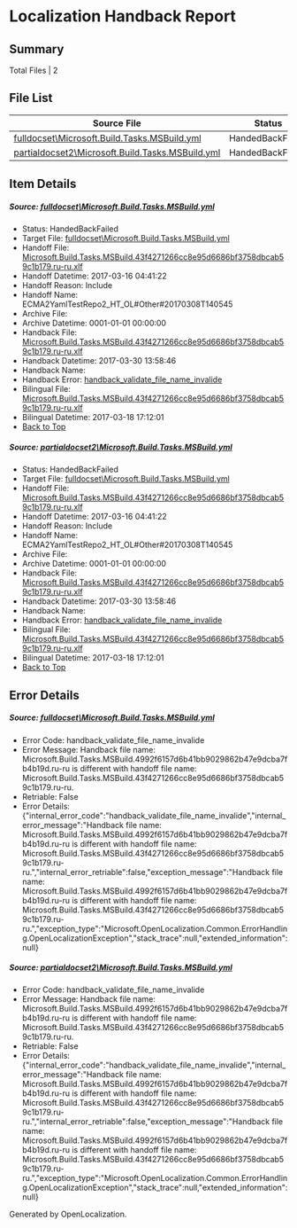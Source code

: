 # <a name='report-top'></a> Localization Handback Report

## Summary
 Total Files | 2

## File List
 Source File | Status | Details 
 ----------- | ------ | ------- 
 [fulldocset\Microsoft.Build.Tasks.MSBuild.yml](https://github.com/OpenLocalizationTestOrg/ECMA2YamlTestRepo2/blob/1e40a158586a88a698e0cb5342785002a56898b2/fulldocset/Microsoft.Build.Tasks.MSBuild.yml) | HandedBackFailed | [Details](#2ed59e0dc5ea36f1040d694fcd2fea1c1f19561f74108)
 [partialdocset2\Microsoft.Build.Tasks.MSBuild.yml](https://github.com/OpenLocalizationTestOrg/ECMA2YamlTestRepo2/blob/9a577bbd8ead778fd4723fbdbce691e69b3b14d4/partialdocset2/Microsoft.Build.Tasks.MSBuild.yml) | HandedBackFailed | [Details](#2ed59e0dc5ea36f1040d694fcd2fea1c1f19561f88199)

## Item Details
##### <a name='2ed59e0dc5ea36f1040d694fcd2fea1c1f19561f74108'></a> Source: [fulldocset\Microsoft.Build.Tasks.MSBuild.yml](https://github.com/OpenLocalizationTestOrg/ECMA2YamlTestRepo2/blob/1e40a158586a88a698e0cb5342785002a56898b2/fulldocset/Microsoft.Build.Tasks.MSBuild.yml)
* Status: HandedBackFailed
* Target File: [fulldocset\Microsoft.Build.Tasks.MSBuild.yml](https://github.com/OpenLocalizationTestOrg/ECMA2YamlTestRepo2.ru-ru/blob/1c41eaf2e3c412755c426a44ba0b49ec347c9534/fulldocset/Microsoft.Build.Tasks.MSBuild.yml)
* Handoff File: [Microsoft.Build.Tasks.MSBuild.43f4271266cc8e95d6686bf3758dbcab59c1b179.ru-ru.xlf](https://github.com/OpenLocalizationTestOrg/ECMA2YamlTestRepo2.handoff/blob/f5b7c794c0232d740d1abe0f184ad6404a10c89e/ol-handoff/OpenLocalizationTestOrg/ECMA2YamlTestRepo2.ru-ru/master/fulldocset/Microsoft.Build.Tasks.MSBuild.43f4271266cc8e95d6686bf3758dbcab59c1b179.ru-ru.xlf)
* Handoff Datetime: 2017-03-16 04:41:22
* Handoff Reason: Include
* Handoff Name: ECMA2YamlTestRepo2_HT_OL#Other#20170308T140545
* Archive File: 
* Archive Datetime: 0001-01-01 00:00:00
* Handback File: [Microsoft.Build.Tasks.MSBuild.43f4271266cc8e95d6686bf3758dbcab59c1b179.ru-ru.xlf](https://github.com/OpenLocalizationTestOrg/ECMA2YamlTestRepo2.handback/blob/fb4872afdffd2e34505f05f8c547bb318b7895b9/ol-handback/OpenLocalizationTestOrg/ECMA2YamlTestRepo2.ru-ru/master/fulldocset/Microsoft.Build.Tasks.MSBuild.43f4271266cc8e95d6686bf3758dbcab59c1b179.ru-ru.xlf)
* Handback Datetime: 2017-03-30 13:58:46
* Handback Name: 
* Handback Error: [handback_validate_file_name_invalide](#2ed59e0dc5ea36f1040d694fcd2fea1c1f19561f74108handback_validate_file_name_invalide)
* Bilingual File: [Microsoft.Build.Tasks.MSBuild.43f4271266cc8e95d6686bf3758dbcab59c1b179.ru-ru.xlf](https://github.com/OpenLocalizationTestOrg/ECMA2YamlTestRepo2.handback/blob/09ef64473ae04d875c9d5616ed6476e58022d1c7/ol-handback/OpenLocalizationTestOrg/ECMA2YamlTestRepo2.ru-ru/master/fulldocset/Microsoft.Build.Tasks.MSBuild.43f4271266cc8e95d6686bf3758dbcab59c1b179.ru-ru.xlf)
* Bilingual Datetime: 2017-03-18 17:12:01
* [Back to Top](#report-top)

##### <a name='2ed59e0dc5ea36f1040d694fcd2fea1c1f19561f88199'></a> Source: [partialdocset2\Microsoft.Build.Tasks.MSBuild.yml](https://github.com/OpenLocalizationTestOrg/ECMA2YamlTestRepo2/blob/9a577bbd8ead778fd4723fbdbce691e69b3b14d4/partialdocset2/Microsoft.Build.Tasks.MSBuild.yml)
* Status: HandedBackFailed
* Target File: [fulldocset\Microsoft.Build.Tasks.MSBuild.yml](https://github.com/OpenLocalizationTestOrg/ECMA2YamlTestRepo2.ru-ru/blob/1c41eaf2e3c412755c426a44ba0b49ec347c9534/fulldocset/Microsoft.Build.Tasks.MSBuild.yml)
* Handoff File: [Microsoft.Build.Tasks.MSBuild.43f4271266cc8e95d6686bf3758dbcab59c1b179.ru-ru.xlf](https://github.com/OpenLocalizationTestOrg/ECMA2YamlTestRepo2.handoff/blob/f5b7c794c0232d740d1abe0f184ad6404a10c89e/ol-handoff/OpenLocalizationTestOrg/ECMA2YamlTestRepo2.ru-ru/master/fulldocset/Microsoft.Build.Tasks.MSBuild.43f4271266cc8e95d6686bf3758dbcab59c1b179.ru-ru.xlf)
* Handoff Datetime: 2017-03-16 04:41:22
* Handoff Reason: Include
* Handoff Name: ECMA2YamlTestRepo2_HT_OL#Other#20170308T140545
* Archive File: 
* Archive Datetime: 0001-01-01 00:00:00
* Handback File: [Microsoft.Build.Tasks.MSBuild.43f4271266cc8e95d6686bf3758dbcab59c1b179.ru-ru.xlf](https://github.com/OpenLocalizationTestOrg/ECMA2YamlTestRepo2.handback/blob/fb4872afdffd2e34505f05f8c547bb318b7895b9/ol-handback/OpenLocalizationTestOrg/ECMA2YamlTestRepo2.ru-ru/master/fulldocset/Microsoft.Build.Tasks.MSBuild.43f4271266cc8e95d6686bf3758dbcab59c1b179.ru-ru.xlf)
* Handback Datetime: 2017-03-30 13:58:46
* Handback Name: 
* Handback Error: [handback_validate_file_name_invalide](#2ed59e0dc5ea36f1040d694fcd2fea1c1f19561f88199handback_validate_file_name_invalide)
* Bilingual File: [Microsoft.Build.Tasks.MSBuild.43f4271266cc8e95d6686bf3758dbcab59c1b179.ru-ru.xlf](https://github.com/OpenLocalizationTestOrg/ECMA2YamlTestRepo2.handback/blob/09ef64473ae04d875c9d5616ed6476e58022d1c7/ol-handback/OpenLocalizationTestOrg/ECMA2YamlTestRepo2.ru-ru/master/fulldocset/Microsoft.Build.Tasks.MSBuild.43f4271266cc8e95d6686bf3758dbcab59c1b179.ru-ru.xlf)
* Bilingual Datetime: 2017-03-18 17:12:01
* [Back to Top](#report-top)


## Error Details
##### <a name='2ed59e0dc5ea36f1040d694fcd2fea1c1f19561f74108handback_validate_file_name_invalide'></a> Source: [fulldocset\Microsoft.Build.Tasks.MSBuild.yml](#2ed59e0dc5ea36f1040d694fcd2fea1c1f19561f74108)
* Error Code: handback_validate_file_name_invalide
* Error Message: Handback file name: Microsoft.Build.Tasks.MSBuild.4992f6157d6b41bb9029862b47e9dcba7fb4b19d.ru-ru is different with handoff file name: Microsoft.Build.Tasks.MSBuild.43f4271266cc8e95d6686bf3758dbcab59c1b179.ru-ru.
* Retriable: False
* Error Details: {"internal_error_code":"handback_validate_file_name_invalide","internal_error_message":"Handback file name: Microsoft.Build.Tasks.MSBuild.4992f6157d6b41bb9029862b47e9dcba7fb4b19d.ru-ru is different with handoff file name: Microsoft.Build.Tasks.MSBuild.43f4271266cc8e95d6686bf3758dbcab59c1b179.ru-ru.","internal_error_retriable":false,"exception_message":"Handback file name: Microsoft.Build.Tasks.MSBuild.4992f6157d6b41bb9029862b47e9dcba7fb4b19d.ru-ru is different with handoff file name: Microsoft.Build.Tasks.MSBuild.43f4271266cc8e95d6686bf3758dbcab59c1b179.ru-ru.","exception_type":"Microsoft.OpenLocalization.Common.ErrorHandling.OpenLocalizationException","stack_trace":null,"extended_information":null}

##### <a name='2ed59e0dc5ea36f1040d694fcd2fea1c1f19561f88199handback_validate_file_name_invalide'></a> Source: [partialdocset2\Microsoft.Build.Tasks.MSBuild.yml](#2ed59e0dc5ea36f1040d694fcd2fea1c1f19561f88199)
* Error Code: handback_validate_file_name_invalide
* Error Message: Handback file name: Microsoft.Build.Tasks.MSBuild.4992f6157d6b41bb9029862b47e9dcba7fb4b19d.ru-ru is different with handoff file name: Microsoft.Build.Tasks.MSBuild.43f4271266cc8e95d6686bf3758dbcab59c1b179.ru-ru.
* Retriable: False
* Error Details: {"internal_error_code":"handback_validate_file_name_invalide","internal_error_message":"Handback file name: Microsoft.Build.Tasks.MSBuild.4992f6157d6b41bb9029862b47e9dcba7fb4b19d.ru-ru is different with handoff file name: Microsoft.Build.Tasks.MSBuild.43f4271266cc8e95d6686bf3758dbcab59c1b179.ru-ru.","internal_error_retriable":false,"exception_message":"Handback file name: Microsoft.Build.Tasks.MSBuild.4992f6157d6b41bb9029862b47e9dcba7fb4b19d.ru-ru is different with handoff file name: Microsoft.Build.Tasks.MSBuild.43f4271266cc8e95d6686bf3758dbcab59c1b179.ru-ru.","exception_type":"Microsoft.OpenLocalization.Common.ErrorHandling.OpenLocalizationException","stack_trace":null,"extended_information":null}


Generated by OpenLocalization.
